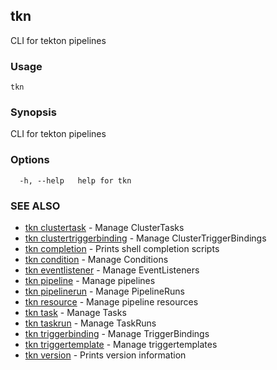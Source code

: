 ## tkn

CLI for tekton pipelines

### Usage

```
tkn
```

### Synopsis

CLI for tekton pipelines

### Options

```
  -h, --help   help for tkn
```

### SEE ALSO

* [tkn clustertask](tkn_clustertask.md)	 - Manage ClusterTasks
* [tkn clustertriggerbinding](tkn_clustertriggerbinding.md)	 - Manage ClusterTriggerBindings
* [tkn completion](tkn_completion.md)	 - Prints shell completion scripts
* [tkn condition](tkn_condition.md)	 - Manage Conditions
* [tkn eventlistener](tkn_eventlistener.md)	 - Manage EventListeners
* [tkn pipeline](tkn_pipeline.md)	 - Manage pipelines
* [tkn pipelinerun](tkn_pipelinerun.md)	 - Manage PipelineRuns
* [tkn resource](tkn_resource.md)	 - Manage pipeline resources
* [tkn task](tkn_task.md)	 - Manage Tasks
* [tkn taskrun](tkn_taskrun.md)	 - Manage TaskRuns
* [tkn triggerbinding](tkn_triggerbinding.md)	 - Manage TriggerBindings
* [tkn triggertemplate](tkn_triggertemplate.md)	 - Manage triggertemplates
* [tkn version](tkn_version.md)	 - Prints version information

